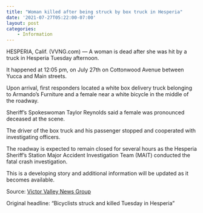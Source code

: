 ```yaml
---
title: "Woman killed after being struck by box truck in Hesperia"
date: '2021-07-27T05:22:00-07:00'
layout: post
categories:
    - Information
---
```


HESPERIA, Calif. (VVNG.com) — A woman is dead after she was hit by a truck in Hesperia Tuesday afternoon.

It happened at 12:05 pm, on July 27th on Cottonwood Avenue between Yucca and Main streets.

Upon arrival, first responders located a white box delivery truck belonging to Armando’s Furniture and a female near a white bicycle in the middle of the roadway.

Sheriff’s Spokeswoman Taylor Reynolds said a female was pronounced deceased at the scene.

The driver of the box truck and his passenger stopped and cooperated with investigating officers.

The roadway is expected to remain closed for several hours as the Hesperia Sheriff’s Station Major Accident Investigation Team (MAIT) conducted the fatal crash investigation.

This is a developing story and additional information will be updated as it becomes available.

Source: [Victor Valley News Group](https://www.vvng.com/bicyclists-struck-and-killed-tuesday-in-hesperia/)

Original headline: “Bicyclists struck and killed Tuesday in Hesperia”